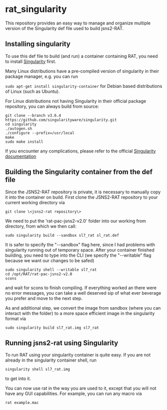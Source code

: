 # rat_singularity
This repository provides an easy way to manage and organize multiple version of the Singularity def file used to build jsns2-RAT.

## Installing singularity
To use this def file to build (and run) a container containing RAT, you need to install [Singularity](https://singularity.lbl.gov/) first. 

Many Linux distributions have a pre-compiled version of singularity in their package manager, e.g. you can run

`sudo apt-get install singularity-container` for Debian based distributions of Linux (such as Ubuntu).

For Linux distributions not having Singularity in their official package repository, you can always build from source:
```
git clone --branch v3.6.4 https://github.com/singularityware/singularity.git
cd singularity
./autogen.sh
./configure --prefix=/usr/local
make
sudo make install
```

If you encounter any complications, please refer to the official [Singularity documentation](https://singularity.lbl.gov/install-linux)

## Building the Singularity container from the def file
Since the JSNS2-RAT repository is private, it is necessary to manually copy it into the container on build. First clone the JSNS2-RAT repository to your current working directory via

`git clone \<jsns2-rat repository\>`
  
We need to put the 'rat-pac-jsns2-v2.0' folder into our working from directory, from which we then call:

`sudo singularity build --sandbox sl7_rat sl_rat.def`

It is safer to specify the "--sandbox" flag here, since I had problems with singularity running out of temporary space. After your container finished building, you need to type into the CLI (we specify the "--writable" flag because we want our changes to be safed)
```
sudo singularity shell --writable sl7_rat
cd /opt/RAT/rat-pac-jsns2-v2.0
scons
```
and wait for scons to finish compiling. If everything worked an there were no error messages, you can take a well deserved sip of what ever beverage you prefer and move to the next step.

As and additional step, we convert the image from sandbox (where you can interact with the folder) to a more space efficient image in the singularity format via

`sudo singularity build sl7_rat.img sl7_rat`

## Running jsns2-rat using Singularity
To run RAT using your singularity container is quite easy. If you are not already in the singularity container shell, run

`singularity shell sl7_rat.img`

to get into it.

You can now use rat in the way you are used to it, except that you will not have any GUI capabilities. For example, you can run any macro via

`rat example.mac`

